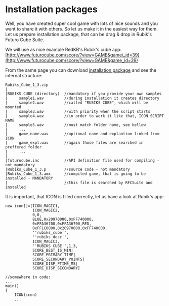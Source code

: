 # Installation packages

Well, you have created super cool game with lots of nice sounds and you want to share it with others. So let us make it in the easiest way for them. Let us prepare installation package, that can be drag & drop in Rubik's Futuro Cube Suite. 

We will use as nice example RedKB's Rubik's cube app: [http://www.futurocube.com/score/?view=GAME&game\_id=39](http://www.futurocube.com/score/?view=GAME&game_id=39) 

From the same page you can download [installation package](http://isle.princip.cz/download/futurocube/games_library/Rubiks_Cube_1_3.zip) and see the internal structure:

```
Rubiks_Cube_1_3.zip
|
|RUBIKS CUBE (directory)  //mandatory if you provide your own samples
|     sample1.wav         //during installation it creates directory
|     sample2.wav         //called "RUBIKS CUBE", which will be mounted
|     sample3.wav         //with priority when the script starts
|     sample4.wav         //in order to work it like that, ICON SCRIPT NAME
|     sample5.wav         //must match folder name, see bellow
|     ...
|     game_name.wav       //optional name and explantion linked from ICON 
|     game_expl.wav       //again those files are searched in preffered folder
|     ...
|
|futurocube.inc           //API definition file used for compiling - not mandatory
|Rubiks_Cube_1_3.p        //source code - not mandatory
|Rubiks_Cube_1_3.amx      //compiled game, that is going to be installed - MANDATORY
|                         //this file is searched by RFCSuite and installed
```

It is important, that ICON is filled correctly, let us have a look at Rubik's app:

```
new icon[]=[ICON_MAGIC1,                                    
            ICON_MAGIC2,
            0,0,
            BLUE,0x20970000,0xFF740000,
            0xFFA36700,0xFFA36700,RED,
            0xFF1C0000,0x20970000,0xFF740000,
            ''rubiks_cube'',
            ''rubiks_desc'',
            ICON_MAGIC3,
            ''RUBIKS CUBE'',1,3,
            SCORE_BEST_IS_MIN|
            SCORE_PRIMARY_TIME|
            SCORE_SECONDARY_POINTS|
            SCORE_DISP_PTIME_MS|
            SCORE_DISP_SECONDARY]
            
//somewhere in code:            
...
main()
{
    ICON(icon)
    ...
```









